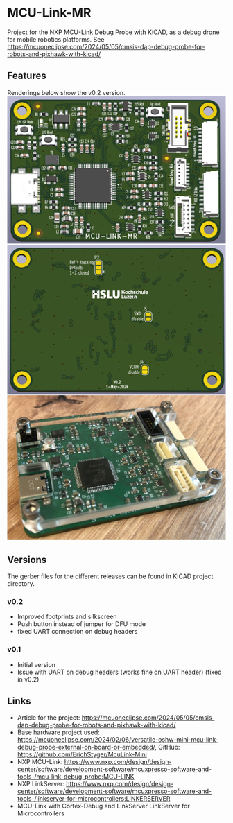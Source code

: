 # MCU-Link-MR

Project for the NXP MCU-Link Debug Probe with KiCAD, as a debug drone for mobile robotics platforms.
See https://mcuoneclipse.com/2024/05/05/cmsis-dap-debug-probe-for-robots-and-pixhawk-with-kicad/

## Features
Renderings below show the v0.2 version.
![top PCB](images/top.png)
![bottom PCB](images/bottom.png)
![bottom PCB](images/enclosure_v0.1.png)

## Versions
The gerber files for the different releases can be found in KiCAD project directory.

### v0.2
- Improved footprints and silkscreen
- Push button instead of jumper for DFU mode
- fixed UART connection on debug headers

### v0.1
- Initial version
- Issue with UART on debug headers (works fine on UART header) (fixed in v0.2)

## Links
- Article for the project: https://mcuoneclipse.com/2024/05/05/cmsis-dap-debug-probe-for-robots-and-pixhawk-with-kicad/
- Base hardware project used: https://mcuoneclipse.com/2024/02/06/versatile-oshw-mini-mcu-link-debug-probe-external-on-board-or-embedded/, GitHub: https://github.com/ErichStyger/McuLink-Mini
- NXP MCU-Link: https://www.nxp.com/design/design-center/software/development-software/mcuxpresso-software-and-tools-/mcu-link-debug-probe:MCU-LINK
- NXP LinkServer: https://www.nxp.com/design/design-center/software/development-software/mcuxpresso-software-and-tools-/linkserver-for-microcontrollers:LINKERSERVER
- MCU-Link with Cortex-Debug and LinkServer
LinkServer for Microcontrollers

